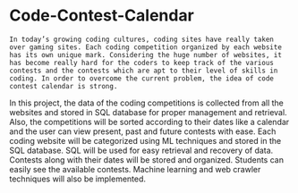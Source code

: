 # Code-Contest-Calendar
	In today’s growing coding cultures, coding sites have really taken over gaming sites. Each coding competition organized by each website has its own unique mark. Considering the huge number of websites, it has become really hard for the coders to keep track of the various contests and the contests which are apt to their level of skills in coding. In order to overcome the current problem, the idea of code contest calendar is strong. 
In this project, the data of the coding competitions is collected from all the websites and stored in SQL database for proper management and retrieval. Also, the competitions will be sorted according to their dates like a calendar and the user can view present, past and future contests with ease. Each coding website will be categorized using ML techniques and stored in the SQL database. SQL will be used for easy retrieval and recovery of data. Contests along with their dates will be stored and organized. Students can easily see the available contests. Machine learning and web crawler techniques will also be implemented.

